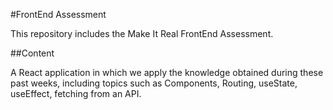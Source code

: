#FrontEnd Assessment

This repository includes the Make It Real FrontEnd Assessment.

##Content

A React application in which we apply the knowledge obtained during these past weeks, including topics such as Components, Routing, useState, useEffect, fetching from an API.